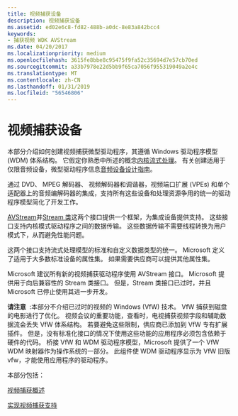 ```yaml
---
title: 视频捕获设备
description: 视频捕获设备
ms.assetid: ed02e6c8-fd82-488b-a0dc-8e83a842bcc4
keywords:
- 捕获视频 WDK AVStream
ms.date: 04/20/2017
ms.localizationpriority: medium
ms.openlocfilehash: 3615fe8bbe8c95475f9fa52c35694d7e57cb70ed
ms.sourcegitcommit: a33b7978e22d5bb9f65ca7056f955319049a2e4c
ms.translationtype: MT
ms.contentlocale: zh-CN
ms.lasthandoff: 01/31/2019
ms.locfileid: "56546806"
---
```

# <a name="video-capture-devices"></a>视频捕获设备


本部分介绍如何创建视频捕获微型驱动程序，其遵循 Windows 驱动程序模型 (WDM) 体系结构。 它假定你熟悉中所述的概念[内核流式处理](kernel-streaming.md)。 有关创建适用于仅限音频设备，微型驱动程序信息[音频设备设计指南](https://msdn.microsoft.com/library/windows/hardware/ff536191)。

通过 DVD、 MPEG 解码器、 视频解码器和调谐器，视频端口扩展 (VPEs) 和单个适配器上的音频编解码器的集成，支持所有这些设备和处理资源争用的统一的驱动程序模型简化了开发工作。

[AVStream](avstream-minidrivers-design-guide.md)并[Stream 类](https://msdn.microsoft.com/library/windows/hardware/ff568275)这两个接口提供一个框架，为集成设备提供支持。 这些接口支持内核模式驱动程序之间的数据传输。 这些数据传输不需要线程转换为用户模式下，从而避免性能问题。

这两个接口支持流式处理模型的标准和自定义数据类型的统一。 Microsoft 定义了适用于大多数标准设备的属性集。 如果需要供应商可以提供其他属性集。

Microsoft 建议所有新的视频捕获驱动程序使用 AVStream 接口。 Microsoft 提供用于向后兼容性的 Stream 类接口。 但是，Stream 类接口已过时，并且 Microsoft 已停止使用其进一步开发。

**请注意**  :本部分不介绍已过时的视频的 Windows (VfW) 技术。 VfW 捕获到磁盘的电影进行了优化。 视频会议的重要功能，查看时，电视捕获视频字段和辅助数据流会丢失 VfW 体系结构。 若要避免这些限制，供应商已添加到 VfW 专有扩展插件。 但是，没有标准化接口的情况下使用这些功能的应用程序必须包含依赖于硬件的代码。
桥接 VfW 和 WDM 驱动程序模型，Microsoft 提供了一个 VfW WDM 映射器作为操作系统的一部分。 此组件使 WDM 驱动程序显示为 VfW 旧版 vfw，才能使用应用程序的驱动程序。

 

本部分包括：

[视频捕获概述](video-capture-overview.md)

[实现视频捕获支持](implementing-video-capture-support.md)

 

 




